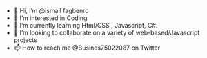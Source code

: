 - 👋 Hi, I’m @ismail fagbenro
- 👀 I’m interested in Coding
- 🌱 I’m currently learning Html/CSS , Javascript, C#.
- 💞️ I’m looking to collaborate on a variety of web-based/Javascript projects
- 📫 How to reach me @Busines75022087 on Twitter

<!---
mergix/mergix is a ✨ special ✨ repository because its `README.md` (this file) appears on your GitHub profile.
You can click the Preview link to take a look at your changes.
--->
